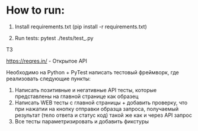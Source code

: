 # How to run:

1. Install requirements.txt (pip install -r requirements.txt)

2. Run tests: pytest ./tests/test_.py

ТЗ

https://reqres.in/ - Открытое API

Необходимо на Python + PyTest написать тестовый фреймворк, где реализовать следующие пункты:
1) Написать позитивные и негативные API тесты, которые представлены на главной странице как образец
2) Написать WEB тесты с главной страницы + добавить проверку, что при нажатии на кнопку отправки образца запроса, получаемый результат (тело ответа и статус код) такой же как и через API запрос
3) Все тесты параметризировать и добавить фикстуры
